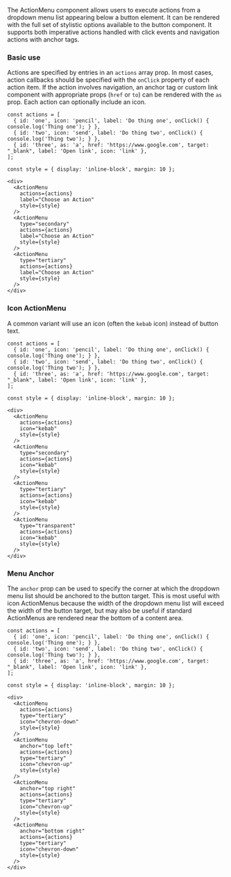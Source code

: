 The ActionMenu component allows users to execute actions from a dropdown menu list appearing below a button element. It can be rendered with the full set of stylistic options available to the button component. It supports both imperative actions handled with click events and navigation actions with anchor tags.

### Basic use

Actions are specified by entries in an `actions` array prop. In most cases, action callbacks should be specified with the `onClick` property of each action item. If the action involves navigation, an anchor tag or custom link component with appropriate props (`href` or `to`) can be rendered with the `as` prop. Each action can optionally include an icon.

```
const actions = [
  { id: 'one', icon: 'pencil', label: 'Do thing one', onClick() { console.log('Thing one'); } },
  { id: 'two', icon: 'send', label: 'Do thing two', onClick() { console.log('Thing two'); } },
  { id: 'three', as: 'a', href: 'https://www.google.com', target: "_blank", label: 'Open link', icon: 'link' },
];

const style = { display: 'inline-block', margin: 10 };

<div>
  <ActionMenu
    actions={actions}
    label="Choose an Action"
    style={style}
  />
  <ActionMenu
    type="secondary"
    actions={actions}
    label="Choose an Action"
    style={style}
  />
  <ActionMenu
    type="tertiary"
    actions={actions}
    label="Choose an Action"
    style={style}
  />
</div>
```

### Icon ActionMenu

A common variant will use an icon (often the `kebab` icon) instead of button text.

```
const actions = [
  { id: 'one', icon: 'pencil', label: 'Do thing one', onClick() { console.log('Thing one'); } },
  { id: 'two', icon: 'send', label: 'Do thing two', onClick() { console.log('Thing two'); } },
  { id: 'three', as: 'a', href: 'https://www.google.com', target: "_blank", label: 'Open link', icon: 'link' },
];

const style = { display: 'inline-block', margin: 10 };

<div>
  <ActionMenu
    actions={actions}
    icon="kebab"
    style={style}
  />
  <ActionMenu
    type="secondary"
    actions={actions}
    icon="kebab"
    style={style}
  />
  <ActionMenu
    type="tertiary"
    actions={actions}
    icon="kebab"
    style={style}
  />
  <ActionMenu
    type="transparent"
    actions={actions}
    icon="kebab"
    style={style}
  />
</div>
```

### Menu Anchor

The `anchor` prop can be used to specify the corner at which the dropdown menu list should be anchored to the button target. This is most useful with icon ActionMenus because the width of the dropdown menu list will exceed the width of the button target, but may also be useful if standard ActionMenus are rendered near the bottom of a content area.

```
const actions = [
  { id: 'one', icon: 'pencil', label: 'Do thing one', onClick() { console.log('Thing one'); } },
  { id: 'two', icon: 'send', label: 'Do thing two', onClick() { console.log('Thing two'); } },
  { id: 'three', as: 'a', href: 'https://www.google.com', target: "_blank", label: 'Open link', icon: 'link' },
];

const style = { display: 'inline-block', margin: 10 };

<div>
  <ActionMenu
    actions={actions}
    type="tertiary"
    icon="chevron-down"
    style={style}
  />
  <ActionMenu
    anchor="top left"
    actions={actions}
    type="tertiary"
    icon="chevron-up"
    style={style}
  />
  <ActionMenu
    anchor="top right"
    actions={actions}
    type="tertiary"
    icon="chevron-up"
    style={style}
  />
  <ActionMenu
    anchor="bottom right"
    actions={actions}
    type="tertiary"
    icon="chevron-down"
    style={style}
  />
</div>
```
